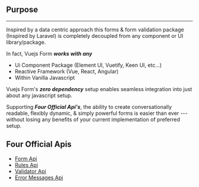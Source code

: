 ## Purpose

---

Inspired by a data centric approach this forms & form validation package (Inspired by Laravel) is completely decoupled from any component or UI library/package.


In fact, Vuejs Form _**works with any**_
- Ui Component Package (Element UI, Vuetify, Keen UI, etc...)
- Reactive Framework (Vue, React, Angular)
- Within Vanilla Javascript

Vuejs Form's _**zero dependency**_ setup enables seamless integration into just about any javascript setup.

Supporting _**Four Official Api's**_, the ability to create conversationally readable, flexibly dynamic, & simply powerful forms is easier than ever --- without losing any benefits of your current implementation of preferred setup.


**Four Official Apis**
-----------------------
- [Form Api](#form-api)
- [Rules Api](#rules-api)
- [Validator Api](#validator-api)
- [Error Messages Api](#error-messages-api)